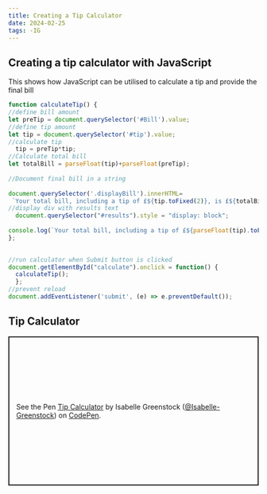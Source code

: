```yaml
---
title: Creating a Tip Calculator
date: 2024-02-25
tags: -IG
---
```


## Creating a tip calculator with JavaScript

<div>This shows how JavaScript can be utilised to calculate a tip and provide the final bill


``` js
function calculateTip() {
//define bill amount
let preTip = document.querySelector('#Bill').value;
//define tip amount
let tip = document.querySelector('#tip').value;
//calculate tip
  tip = preTip*tip;
//Calculate total bill
let totalBill = parseFloat(tip)+parseFloat(preTip);
  
//Document final bill in a string
   
document.querySelector('.displayBill').innerHTML=
 `Your total bill, including a tip of £${tip.toFixed(2)}, is £${totalBill.toFixed(2)}` ;
//display div with results text 
  document.querySelector("#results").style = "display: block"; 
  
console.log(`Your total bill, including a tip of £${parseFloat(tip).toFixed(2)}, is £${parseFloat(totalBill).toFixed(2)}`);
};

 
//run calculator when Submit button is clicked
document.getElementById("calculate").onclick = function() {
  calculateTip();
  };
//prevent reload
document.addEventListener('submit', (e) => e.preventDefault());

```
</div>
<h2>Tip Calculator</h2>
<div>
<p class="codepen" data-height="300" data-default-tab="result" data-slug-hash="JjzmaVo" data-user="Isabelle-Greenstock" style="height: 300px; box-sizing: border-box; display: flex; align-items: center; justify-content: center; border: 2px solid; margin: 1em 0; padding: 1em;">
  <span>See the Pen <a href="https://codepen.io/Isabelle-Greenstock/pen/JjzmaVo">
  Tip Calculator</a> by Isabelle Greenstock (<a href="https://codepen.io/Isabelle-Greenstock">@Isabelle-Greenstock</a>)
  on <a href="https://codepen.io">CodePen</a>.</span>
</p>
<script async src="https://cpwebassets.codepen.io/assets/embed/ei.js"></script>
</div>